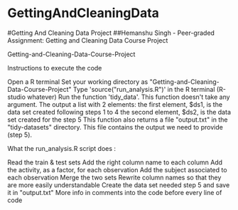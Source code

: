 # GettingAndCleaningData
#Getting And Cleaning Data Project
##Hemanshu Singh - Peer-graded Assignment: Getting and Cleaning Data Course Project

Getting-and-Cleaning-Data-Course-Project

Instructions to execute the code

Open a R terminal
Set your working directory as "Getting-and-Cleaning-Data-Course-Project"
Type 'source("run_analysis.R")' in the R terminal (R-studio whatever)
Run the function 'tidy_data'. This function doesn't take any argument. The output a list with 2 elements:
the first element, $ds1, is the data set created following steps 1 to 4
the second element, $ds2, is the data set created for the step 5
This function also returns a file "output.txt" in the "tidy-datasets" directory. This file contains the output we need to provide (step 5).

What the run_analysis.R script does :

Read the train & test sets
Add the right column name to each column
Add the activity, as a factor, for each observation
Add the subject associated to each observation
Merge the two sets
Rewrite column names so that they are more easily understandable
Create the data set needed step 5 and save it in "output.txt"
More info in comments into the code before every line of code
